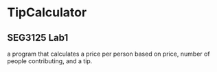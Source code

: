 # TipCalculator
## SEG3125 Lab1

a program that calculates a price per person 
based on price, number of people contributing,
and a tip.
